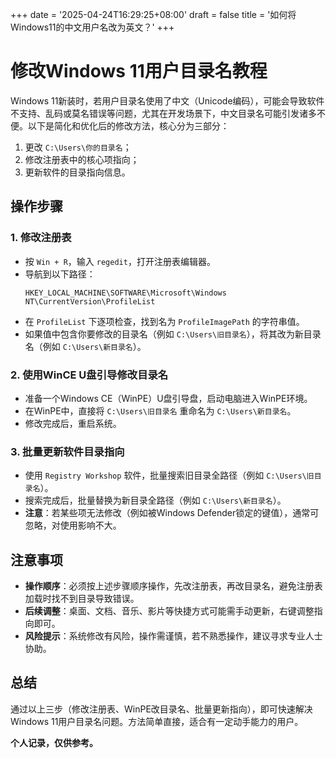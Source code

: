 +++
date = '2025-04-24T16:29:25+08:00'
draft = false
title = '如何将Windows11的中文用户名改为英文？'
+++
# 修改Windows 11用户目录名教程

Windows 11新装时，若用户目录名使用了中文（Unicode编码），可能会导致软件不支持、乱码或莫名错误等问题，尤其在开发场景下，中文目录名可能引发诸多不便。以下是简化和优化后的修改方法，核心分为三部分：

1. 更改 `C:\Users\你的目录名`；
2. 修改注册表中的核心项指向；
3. 更新软件的目录指向信息。

## 操作步骤

### 1. 修改注册表
- 按 `Win + R`，输入 `regedit`，打开注册表编辑器。
- 导航到以下路径：
  ```
  HKEY_LOCAL_MACHINE\SOFTWARE\Microsoft\Windows NT\CurrentVersion\ProfileList
  ```
- 在 `ProfileList` 下逐项检查，找到名为 `ProfileImagePath` 的字符串值。
- 如果值中包含你要修改的目录名（例如 `C:\Users\旧目录名`），将其改为新目录名（例如 `C:\Users\新目录名`）。

### 2. 使用WinCE U盘引导修改目录名
- 准备一个Windows CE（WinPE）U盘引导盘，启动电脑进入WinPE环境。
- 在WinPE中，直接将 `C:\Users\旧目录名` 重命名为 `C:\Users\新目录名`。
- 修改完成后，重启系统。

### 3. 批量更新软件目录指向
- 使用 `Registry Workshop` 软件，批量搜索旧目录全路径（例如 `C:\Users\旧目录名`）。
- 搜索完成后，批量替换为新目录全路径（例如 `C:\Users\新目录名`）。
- **注意**：若某些项无法修改（例如被Windows Defender锁定的键值），通常可忽略，对使用影响不大。

## 注意事项
- **操作顺序**：必须按上述步骤顺序操作，先改注册表，再改目录名，避免注册表加载时找不到目录导致错误。
- **后续调整**：桌面、文档、音乐、影片等快捷方式可能需手动更新，右键调整指向即可。
- **风险提示**：系统修改有风险，操作需谨慎，若不熟悉操作，建议寻求专业人士协助。

## 总结
通过以上三步（修改注册表、WinPE改目录名、批量更新指向），即可快速解决Windows 11用户目录名问题。方法简单直接，适合有一定动手能力的用户。

**个人记录，仅供参考。**
